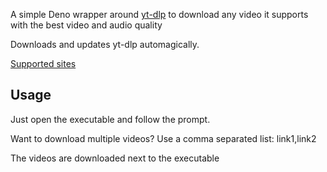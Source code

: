 A simple Deno wrapper around [yt-dlp](https://github.com/yt-dlp/yt-dlp) to download any video it supports with the best video and audio quality

Downloads and updates yt-dlp automagically.

[Supported sites](https://github.com/yt-dlp/yt-dlp/blob/master/supportedsites.md)

## Usage

Just open the executable and follow the prompt.

Want to download multiple videos? Use a comma separated list:
link1,link2

The videos are downloaded next to the executable
